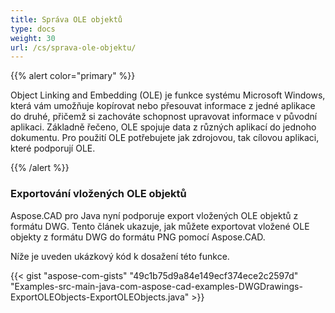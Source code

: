 ```yaml
---
title: Správa OLE objektů
type: docs
weight: 30
url: /cs/sprava-ole-objektu/
---
```


{{% alert color="primary" %}} 

Object Linking and Embedding (OLE) je funkce systému Microsoft Windows, která vám umožňuje kopírovat nebo přesouvat informace z jedné aplikace do druhé, přičemž si zachováte schopnost upravovat informace v původní aplikaci. Základně řečeno, OLE spojuje data z různých aplikací do jednoho dokumentu. Pro použití OLE potřebujete jak zdrojovou, tak cílovou aplikaci, které podporují OLE.

{{% /alert %}} 
### **Exportování vložených OLE objektů**
Aspose.CAD pro Java nyní podporuje export vložených OLE objektů z formátu DWG. Tento článek ukazuje, jak můžete exportovat vložené OLE objekty z formátu DWG do formátu PNG pomocí Aspose.CAD.

Níže je uveden ukázkový kód k dosažení této funkce.

{{< gist "aspose-com-gists" "49c1b75d9a84e149ecf374ece2c2597d" "Examples-src-main-java-com-aspose-cad-examples-DWGDrawings-ExportOLEObjects-ExportOLEObjects.java" >}}
